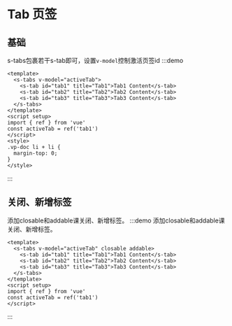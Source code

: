 # Tab 页签

## 基础
s-tabs包裹若干s-tab即可，设置`v-model`控制激活页签id
:::demo
```vue
<template>
  <s-tabs v-model="activeTab">
    <s-tab id="tab1" title="Tab1">Tab1 Content</s-tab>
    <s-tab id="tab2" title="Tab2">Tab2 Content</s-tab>
    <s-tab id="tab3" title="Tab3">Tab3 Content</s-tab>
  </s-tabs>
</template>
<script setup>
import { ref } from 'vue'
const activeTab = ref('tab1')
</script>
<style>
.vp-doc li + li {
  margin-top: 0;
}
</style>
```
:::

## 关闭、新增标签
添加closable和addable课关闭、新增标签。
:::demo 添加closable和addable课关闭、新增标签。
```vue
<template>
  <s-tabs v-model="activeTab" closable addable>
    <s-tab id="tab1" title="Tab1">Tab1 Content</s-tab>
    <s-tab id="tab2" title="Tab2">Tab2 Content</s-tab>
    <s-tab id="tab3" title="Tab3">Tab3 Content</s-tab>
  </s-tabs>
</template>
<script setup>
import { ref } from 'vue'
const activeTab = ref('tab1')
</script>
```
:::